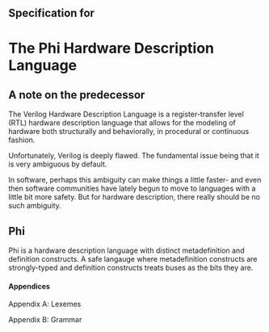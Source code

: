 ## Specification for
# The Phi Hardware Description Language

## A note on the predecessor
The Verilog Hardware Description Language is a register-transfer level (RTL) hardware description language that allows for the modeling of hardware both structurally and behaviorally, in procedural or continuous fashion.

Unfortunately, Verilog is deeply flawed. The fundamental issue being that it is very ambiguous by default.

In software, perhaps this ambiguity can make things a little faster- and even then software communities have lately begun to move to languages with a little bit more safety. But for hardware description, there really should be no such ambiguity.

## Phi
Phi is a hardware description language with distinct metadefinition and definition constructs. A safe langauge where metadefinition constructs are strongly-typed and definition constructs treats buses as the bits they are.

#### Appendices
Appendix A: Lexemes

Appendix B: Grammar